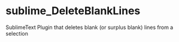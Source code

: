 sublime_DeleteBlankLines
========================

SublimeText Plugin that deletes blank (or surplus blank) lines from a selection